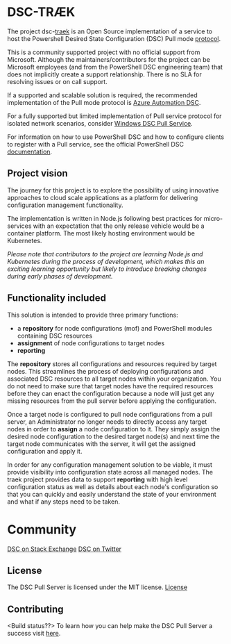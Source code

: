 # DSC-TRÆK

The project dsc-[traek](https://en.m.wiktionary.org/wiki/træk) is an Open Source implementation of a service to host
the Powershell Desired State Configuration (DSC) Pull mode
[protocol](https://msdn.microsoft.com/en-us/library/dn393548.aspx).

This is a community supported project with no official support from Microsoft.
Although the maintainers/contributors for the project can be Microsoft employees
(and from the PowerShell DSC engineering team) that does not implicitly create
a support relationship.
There is no SLA for resolving issues or on call support.

If a supported and scalable solution is required, the recommended implementation
of the Pull mode protocol is 
[Azure Automation DSC](https://azure.microsoft.com/en-us/documentation/articles/automation-dsc-overview/).

For a fully supported but limited implementation of Pull service protocol for
isolated network scenarios, consider
[Windows DSC Pull Service](https://docs.microsoft.com/en-us/powershell/dsc/pullserver).

For information on how to use PowerShell DSC and how to configure clients
to register with a Pull service, see the official PowerShell DSC
[documentation](https://docs.microsoft.com/en-us/powershell/dsc/overview).

## Project vision

The journey for this project is to explore the possibility of using innovative
approaches to cloud scale applications as a platform for delivering
configuration management functionality.

The implementation is written in Node.js following best practices for
micro-services with an expectation that the only release vehicle would be
a container platform.
The most likely hosting environment would be Kubernetes.

*Please note that contributors to the project are learning Node.js and
Kubernetes during the process of development, which makes this an exciting
learning opportunity but likely to introduce breaking changes during early
phases of development.*

## Functionality included

This solution is intended to provide three primary functions:

- a **repository** for node configurations (mof) and PowerShell modules
 containing DSC resources
- **assignment** of node configurations to target nodes
- **reporting**

The **repository** stores all configurations and resources
required by target nodes.
This streamlines the process of deploying configurations
and associated DSC resources to all target nodes within your organization.
You do not need to make sure that target nodes have the required resources
before they can enact the configuration
because a node will just get any missing resources from the pull server
before applying the configuration.

Once a target node is configured to pull node configurations
from a pull server,
an Administrator no longer needs to directly access any target nodes
in order to **assign** a node configuration to it.
They simply assign the desired node configuration to the desired target node(s)
and next time the target node communicates with the server,
it will get the assigned configuration and apply it.

In order for any configuration management solution to be viable,
it must provide visibility into configuration state across all managed nodes.
The traek project provides data to support **reporting**
with high level configuration status as well as details
about each node's configuration
so that you can quickly and easily understand the state of your environment
and what if any steps need to be taken.

# Community
[DSC on Stack Exchange](http://stackoverflow.com/questions/tagged/dsc)
[DSC on Twitter](https://twitter.com/hashtag/PSDSC?src=hash)

## License
The DSC Pull Server is licensed under the MIT license.
[License](http://github.com/PowerShell/DSCPullServer/License)

## Contributing
<Build status??>
To learn how you can help make the DSC Pull Server a success visit
[here](https://github.com/PowerShell/DSCPullServer/wiki).
